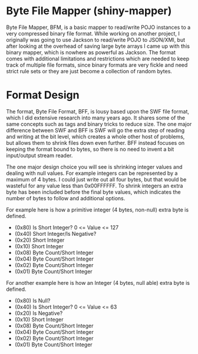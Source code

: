 Byte File Mapper (shiny-mapper)
============

Byte File Mapper, BFM, is a basic mapper to read/write POJO instances to a very compressed binary file format.  While working on another project, I originally was going to use Jackson to read/write POJO to JSON/XMl, but after looking at the overhead of saving large byte arrays I came up with this binary mapper, which is nowhere as powerful as Jackson.  The format comes with additional limitations and restrictions which are needed to keep track of multiple file formats, since binary formats are very fickle and need strict rule sets or they are just become a collection of random bytes.

Format Design
============

The format, Byte File Format, BFF, is lousy based upon the SWF file format, which I did extensive research into many years ago.  It shares some of the same concepts such as tags and binary tricks to reduce size.  The one major difference between SWF and BFF is SWF will go the extra step of reading and writing at the bit level, which creates a whole other host of problems, but allows them to shrink files down even further.  BFF instead focuses on keeping the format bound to bytes, so there is no need to invent a bit input/output stream reader.

The one major design choice you will see is shrinking integer values and dealing with null values.  For example integers can be represented by a maximum of 4 bytes.  I could just write out all four bytes, but that would be wasteful for any value less than 0x00FFFFFF.  To shrink integers an extra byte has been included before the final byte values, which indicates the number of bytes to follow and additional options.

For example here is how a primitive integer (4 bytes, non-null) extra byte is defined.

* (0x80) Is Short Integer?  0 <= Value <= 127 
* (0x40) Short Integer/Is Negative?
* (0x20) Short Integer
* (0x10) Short Integer
* (0x08) Byte Count/Short Integer
* (0x04) Byte Count/Short Integer
* (0x02) Byte Count/Short Integer
* (0x01) Byte Count/Short Integer

For another example here is how an Integer (4 bytes, null able) extra byte is defined.

* (0x80) Is Null?
* (0x40) Is Short Integer?  0 <= Value <= 63 
* (0x20) Is Negative?
* (0x10) Short Integer
* (0x08) Byte Count/Short Integer
* (0x04) Byte Count/Short Integer
* (0x02) Byte Count/Short Integer
* (0x01) Byte Count/Short Integer
